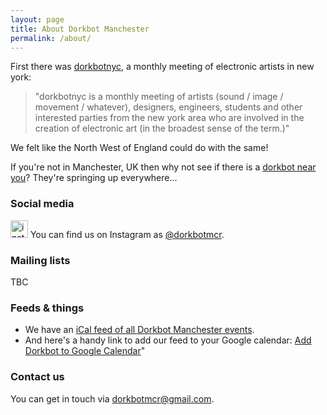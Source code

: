 ```yaml
---
layout: page
title: About Dorkbot Manchester
permalink: /about/
---
```

First there was [dorkbotnyc](http://dorkbot.org/dorkbotnyc/about.shtml), a monthly meeting of electronic artists in new york:

> "dorkbotnyc is a monthly meeting of artists (sound / image / movement / whatever), designers, engineers, students and other interested parties from the new york area who are involved in the creation of electronic art (in the broadest sense of the term.)"

We felt like the North West of England could do with the same! 

If you're not in Manchester, UK then why not see if there is a [dorkbot near you](http://dorkbot.org)?  They're springing up everywhere...

### Social media
<a href="https://instagram.com/dorkbotmcr" class="instagram-link"> <img src="{{ '/assets/images/instagram.svg' | relative_url }}" alt="instagram" class="logo" width="28px" height="28px"></a> You can find us on Instagram as [@dorkbotmcr](https://instagram.com/dorkbotmcr).

### Mailing lists
TBC


### Feeds & things
* We have an [iCal feed of all Dorkbot Manchester events](/feeds/icalender).
* And here's a handy link to add our feed to your Google calendar: [Add Dorkbot to Google Calendar](https://www.google.com/calendar/render?cid=p14dgfdbno1gl9dm9l0v51ftnbu8c95o@import.calendar.google.com)"

### Contact us
You can get in touch via [dorkbotmcr@gmail.com](mailto:dorkbotmcr@gmail.com).

